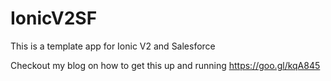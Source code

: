 # IonicV2SF
This is a template app for Ionic V2 and Salesforce

Checkout my blog on how to get this up and running https://goo.gl/kqA845
